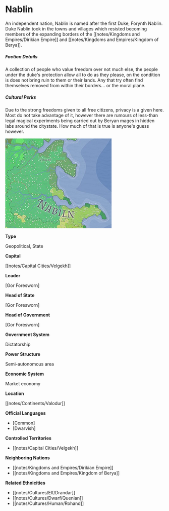 # Nablin


An independent nation, Nablin is named after the first Duke, Forynth Nablin. Duke Nablin took in the towns and villages which resisted becoming members of the expanding borders of the [[notes/Kingdoms and Empires/Dirikian Empire]] and [[notes/Kingdoms and Empires/Kingdom of Berya]].    

##### Faction Details

A collection of people who value freedom over not much else, the people under the duke's protection allow all to do as they please, on the condition is does not bring ruin to them or their lands. Any that try often find themselves removed from within their borders... or the moral plane.  

##### Cultural Perks

Due to the strong freedoms given to all free citizens, privacy is a given here. Most do not take advantage of it, however there are rumours of less-than legal magical experiments being carried out by Beryan mages in hidden labs around the citystate. How much of that is true is anyone's guess however.

![](notes/assets/nablinmap.jpg)

**Type**

Geopolitical, State

**Capital**

[[notes/Capital Cities/Velgekh]]

**Leader**

[Gor Foresworn]

**Head of State**

[Gor Foresworn]

**Head of Government**

[Gor Foresworn]

**Government System**

Dictatorship

**Power Structure**

Semi-autonomous area

**Economic System**

Market economy

**Location**

[[notes/Continents/Valodur]]

**Official Languages**

*   [Common]
*   [Dwarvish]

**Controlled Territories**

*   [[notes/Capital Cities/Velgekh]]

**Neighboring Nations**

*   [[notes/Kingdoms and Empires/Dirikian Empire]]
*   [[notes/Kingdoms and Empires/Kingdom of Berya]]

**Related Ethnicities**

*   [[notes/Cultures/Elf/Drandar]]
*   [[notes/Cultures/Dwarf/Quenian]]
*   [[notes/Cultures/Human/Rohand]]